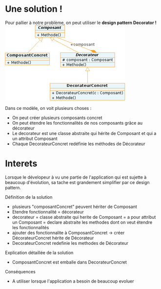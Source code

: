 # Une solution !

Pour pallier à notre problème, on peut utiliser le **design pattern Decorator !** 
![Decorator](decorateur-uml.png)

Dans ce modèle, on voit plusieurs choses : 
- On peut créer plusieurs composants concret
- On peut étendre les fonctionnalités de nos composants grâce au décorateur
- Le decorateur est une classe abstraite qui hérite de Composant et qui a un attribut Composant
- Chaque DecorateurConcret redéfinie les méthodes de Décorateur

# Interets
Lorsque le dévelopeur à vu une partie de l'application qui est sujette à beaucoup d'évolution, sa tache est grandement simplifier par ce design pattern.

Définition de la solution

- plusieurs "composantConcret" peuvent hériter de Composant
- Etendre fonctionnalité = décorateur
- decorateur = classe abstraite qui herite de Composant
             = a pour attribut un Composant
             = declare abstraite les methodes dont on veut étendre les fonctionnalités
- ajouter des fonctionnalite à ComposantConcret -> créer DécorateurConcret hérite de Décorateur
- DecorateurConcret redefinie les methodes de Décorateur


Explication détaillée de la solution
- ComposantConcret est emballe dans DecorateurConcret
 
 
Conséquences
- A utiliser lorsque l'application a besoin de beaucoup evoluer
